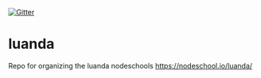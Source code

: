 [![Gitter](https://badges.gitter.im/nodeschool/luanda.svg)](https://gitter.im/nodeschool/luanda?utm_source=badge&utm_medium=badge&utm_campaign=pr-badge)
# luanda
Repo for organizing the luanda nodeschools https://nodeschool.io/luanda/
